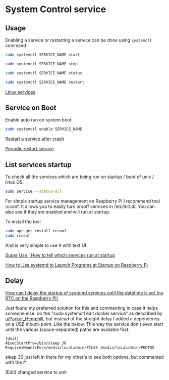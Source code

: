 # System Control service

## Usage

Enabling a service or restarting a service can be done using `systemctl` command

```sh
sudo systemctl SERVICE_NAME start
```

```sh
sudo systemctl SERVICE_NAME stop
```

```sh
sudo systemctl SERVICE_NAME status
```

```sh
sudo systemctl SERVICE_NAME restart
```

[Linux services](https://phoenixnap.com/kb/start-stop-restart-linux-services)

## Service on Boot

Enable auto run on system boot.

```sh
sudo systemctl enable SERVICE_NAME
```

[Restart a service after crash](https://www.digitalocean.com/community/tutorials/how-to-configure-a-linux-service-to-start-automatically-after-a-crash-or-reboot-part-1-practical-examples)

[Periodic restart service](https://www.baeldung.com/linux/systemd-service-periodic-restart)


## List services startup

To check all the services which are being run on startup / boot of unix / linux OS.

```sh
sudo service --status-all
```

For simple startup service management on Raspberry Pi I recommend tool rcconf. It allows you to easily turn on/off services in /etc/init.d/. You can also see if they are enabled and will run at startup.

To install the tool

```sh
sudo apt-get install rcconf
sudo rcconf
```

And is very simple to use it with text UI

[Super Use | How to tell which services run at startup](https://superuser.com/questions/852610/how-to-tell-which-services-run-at-startup-on-raspberry-pi-raspbian)

[How to Use systemd to Launch Programs at Startup on Raspberry Pi](https://www.makeuseof.com/what-is-systemd-launch-programs-raspberry-pi/)

## Delay

[How can I delay the startup of systemd services until the datetime is set (no RTC on the Raspberry Pi)](https://raspberrypi.stackexchange.com/questions/94635/how-can-i-delay-the-startup-of-systemd-services-until-the-datetime-is-set-no-rt)

Just found my preferred solution for this and commenting in case it helps someone else. do the "sudo systemctl edit docker.service" as described by [u/Parker_Hemphill](https://www.reddit.com/u/Parker_Hemphill/), but instead of the straight delay I added a dependency on a USB mount-point. Like the below. This way the service don't even start until the various (space-separated) paths are available first.

```config
[Unit]
#ExecStartPre=/bin/sleep 30
RequiresMountsFor=/media/localadmin/FILES /media/localadmin/PHOTOS
```

sleep 30 just left in there for my other's to see both options, but commented with the #

(Edit) changed service to unit